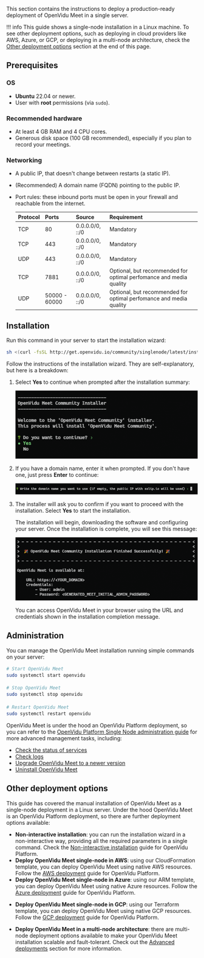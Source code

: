 This section contains the instructions to deploy a production-ready deployment of OpenVidu Meet in a single server.

!!! info
    This guide shows a single-node installation in a Linux machine. To see other deployment options, such as deploying in cloud providers like AWS, Azure, or GCP, or deploying in a multi-node architecture, check the [Other deployment options](#other-deployment-options) section at the end of this page.

## Prerequisites

### OS

- **Ubuntu** 22.04 or newer.
- User with **root** permissions (via `sudo`).

### Recommended hardware

- At least 4 GB RAM and 4 CPU cores.
- Generous disk space (100 GB recommended), especially if you plan to record your meetings.

### Networking

- A public IP, that doesn't change between restarts (a static IP).
- (Recommended) A domain name (FQDN) pointing to the public IP.
- Port rules: these inbound ports must be open in your firewall and reachable from the internet.

    | Protocol | Ports         | Source          | Requirement               |
    | -------- | ------------- | --------------- | ------------------------- |
    | TCP      | 80            | 0.0.0.0/0, ::/0 | Mandatory                 |
    | TCP      | 443           | 0.0.0.0/0, ::/0 | Mandatory                 |
    | UDP      | 443           | 0.0.0.0/0, ::/0 | Mandatory                 |
    | TCP      | 7881          | 0.0.0.0/0, ::/0 | Optional, but recommended for optimal perfomance and media quality |
    | UDP      | 50000 - 60000 | 0.0.0.0/0, ::/0 | Optional, but recommended for optimal perfomance and media quality |

## Installation

Run this command in your server to start the installation wizard:

```bash
sh <(curl -fsSL http://get.openvidu.io/community/singlenode/latest/install_meet.sh)
```

Follow the instructions of the installation wizard. They are self-explanatory, but here is a breakdown:

1. Select **Yes** to continue when prompted after the installation summary:

     ![Installation summary](../../assets/images/meet/deployment/basic/wizard-1.png)

2. If you have a domain name, enter it when prompted. If you don't have one, just press **Enter** to continue:

    ![Press Enter](../../assets/images/meet/deployment/basic/wizard-2.png)

3. The installer will ask you to confirm if you want to proceed with the installation. Select **Yes** to start the installation. 

    The installation will begin, downloading the software and configuring your server. Once the installation is complete, you will see this message:

    ![Installation complete](../../assets/images/meet/deployment/basic/wizard-3.png)

    You can access OpenVidu Meet in your browser using the URL and credentials shown in the installation completion message.

## Administration

You can manage the OpenVidu Meet installation running simple commands on your server:

```bash
# Start OpenVidu Meet
sudo systemctl start openvidu

# Stop OpenVidu Meet
sudo systemctl stop openvidu

# Restart OpenVidu Meet
sudo systemctl restart openvidu
```

OpenVidu Meet is under the hood an OpenVidu Platform deployment, so you can refer to the [OpenVidu Platform Single Node administration guide](../../docs/self-hosting/single-node/on-premises/admin.md) for more advanced management tasks, including:

- [Check the status of services](../../docs/self-hosting/single-node/on-premises/admin.md#checking-the-status-of-services)
- [Check logs](../../docs/self-hosting/single-node/on-premises/admin.md#checking-logs)
- [Upgrade OpenVidu Meet to a newer version](../../docs/self-hosting/single-node/on-premises/upgrade.md)
- [Uninstall OpenVidu Meet](../../docs/self-hosting/single-node/on-premises/admin.md#uninstalling-openvidu)


## Other deployment options

This guide has covered the manual installation of OpenVidu Meet as a single-node deployment in a Linux server. Under the hood OpenVidu Meet is an OpenVidu Platform deployment, so there are further deployment options available:

- **Non-interactive installation**: you can run the installation wizard in a non-interactive way, providing all the required parameters in a single command. Check the [Non-interactive installation](../../docs/self-hosting/single-node/on-premises/install.md#non-interactive-installation) guide for OpenVidu Platform.
- **Deploy OpenVidu Meet single-node in AWS**: using our CloudFormation template, you can deploy OpenVidu Meet using native AWS resources. Follow the [AWS deployment](../../docs/self-hosting/single-node/aws/install.md) guide for OpenVidu Platform.
- **Deploy OpenVidu Meet single-node in Azure**: using our ARM template, you can deploy OpenVidu Meet using native Azure resources. Follow the [Azure deployment](../../docs/self-hosting/single-node/azure/install.md) guide for OpenVidu Platform.
<!-- START CHECK BEFORE RELEASE -->
<!-- Check GPC path -->
- **Deploy OpenVidu Meet single-node in GCP**: using our Terraform template, you can deploy OpenVidu Meet using native GCP resources. Follow the [GCP deployment](../../docs/self-hosting/single-node/gcp/install.md) guide for OpenVidu Platform.
<!-- END CHECK BEFORE RELEASE -->
- **Deploy OpenVidu Meet in a multi-node architecture**: there are multi-node deployment options available to make your OpenVidu Meet installation scalable and fault-tolerant. Check out the [Advanced deployments](./advanced.md) section for more information.